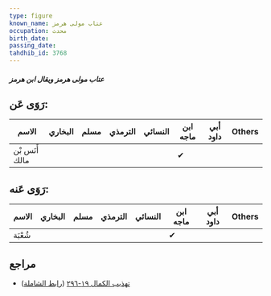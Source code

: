 ```yaml
---
type: figure
known_name: عتاب مولى هرمز
occupation: محدث
birth_date:
passing_date:
tahdhib_id: 3768
---
```

##### عتاب مولى هرمز ويقال ابن هرمز

## رَوَى عَن:
| الاسم          | البخاري | مسلم | الترمذي | النسائي | ابن ماجه | أبي داود | Others |
| -------------- | ------- | ---- | ------- | ------- | -------- | -------- | ------ |
| أَنَس بْن مالك |         |      |         |         | ✔        |          |        |
## رَوَى عَنه:
| الاسم   | البخاري | مسلم | الترمذي | النسائي | ابن ماجه | أبي داود | Others |
| ------- | ------- | ---- | ------- | ------- | -------- | -------- | ------ |
| شُعْبَة |         |      |         |         | ✔        |          |        |
## مراجع
- [تهذيب الكمال ١٩-٢٩٦](obsidian://open?vault=Tahdhib-al-Kamal&file=Figures/٣٧٦٨-عتاب%20مولى%20هرمز%20ويقال%20ابن%20هرمز) ([رابط الشاملة](https://shamela.ws/book/3722/9870))